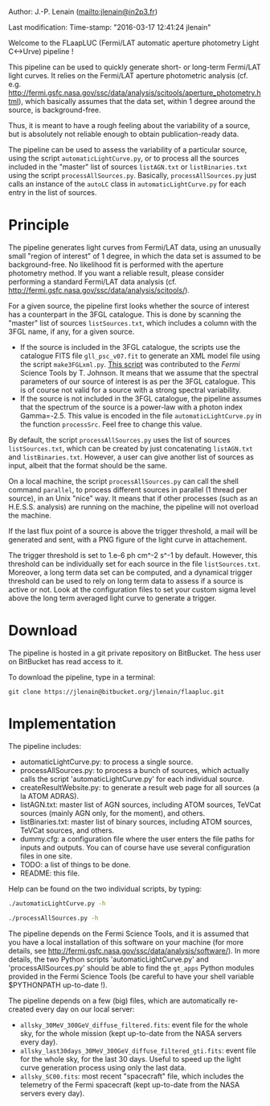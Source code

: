 Author: J.-P. Lenain (<mailto:jlenain@in2p3.fr>)

Last modification: Time-stamp: "2016-03-17 12:41:24 jlenain"

Welcome to the FLaapLUC (Fermi/LAT automatic aperture photometry Light C<->Urve) pipeline !

This pipeline can be used to quickly generate short- or long-term Fermi/LAT light curves. It relies on the Fermi/LAT aperture photometric analysis (cf. e.g. http://fermi.gsfc.nasa.gov/ssc/data/analysis/scitools/aperture_photometry.html), which basically assumes that the data set, within 1 degree around the source, is background-free.

Thus, it is meant to have a rough feeling about the variability of a source, but is absolutely not reliable enough to obtain publication-ready data.

The pipeline can be used to assess the variability of a particular source, using the script `automaticLightCurve.py`, or to process all the sources included in the "master" list of sources `listAGN.txt` or `listBinaries.txt` using the script `processAllSources.py`. Basically, `processAllSources.py` just calls an instance of the `autoLC` class in `automaticLightCurve.py` for each entry in the list of sources.


# Principle

The pipeline generates light curves from Fermi/LAT data, using an unusually small "region of interest" of 1 degree, in which the data set is assumed to be background-free. No likelihood fit is performed with the aperture photometry method. If you want a reliable result, please consider performing a standard Fermi/LAT data analysis (cf. http://fermi.gsfc.nasa.gov/ssc/data/analysis/scitools/).

For a given source, the pipeline first looks whether the source of interest has a counterpart in the 3FGL catalogue. This is done by scanning the "master" list of sources `listSources.txt`, which includes a column with the 3FGL name, if any, for a given source.

- If the source is included in the 3FGL catalogue, the scripts use the catalogue FITS file `gll_psc_v07.fit` to generate an XML model file using the script `make3FGLxml.py`. [This script](http://fermi.gsfc.nasa.gov/ssc/data/analysis/user/) was contributed to the *Fermi* Science Tools by T. Johnson. It means that we assume that the spectral parameters of our source of interest is as per the 3FGL catalogue. This is of course not valid for a source with a strong spectral variability.
- If the source is not included in the 3FGL catalogue, the pipeline assumes that the spectrum of the source is a power-law with a photon index Gamma=-2.5. This value is encoded in the file `automaticLightCurve.py` in the function `processSrc`. Feel free to change this value.

By default, the script `processAllSources.py` uses the list of sources `listSources.txt`, which can be created by just concatenating `listAGN.txt` and `listBinaries.txt`. However, a user can give another list of sources as input, albeit that the format should be the same.

On a local machine, the script `processAllSources.py` can call the shell command `parallel`, to process different sources in parallel (1 thread per source), in an Unix "nice" way. It means that if other processes (such as an H.E.S.S. analysis) are running on the machine, the pipeline will not overload the machine.

If the last flux point of a source is above the trigger threshold, a mail will be generated and sent, with a PNG figure of the light curve in attachement.

The trigger threshold is set to 1.e-6 ph cm^-2 s^-1 by default. However, this threshold can be individually set for each source in the file `listSources.txt`. Moreover, a long term data set can be computed, and a dynamical trigger threshold can be used to rely on long term data to assess if a source is active or not. Look at the configuration files to set your custom sigma level above the long term averaged light curve to generate a trigger.


# Download

The pipeline is hosted in a git private repository on BitBucket. The hess user on BitBucket has read access to it.

To download the pipeline, type in a terminal:

```
git clone https://jlenain@bitbucket.org/jlenain/flaapluc.git
```

# Implementation

The pipeline includes:

- automaticLightCurve.py: to process a single source.
- processAllSources.py: to process a bunch of sources, which actually calls the script 'automaticLightCurve.py' for each individual source.
- createResultWebsite.py: to generate a result web page for all sources (a la ATOM ADRAS).
- listAGN.txt: master list of AGN sources, including ATOM sources, TeVCat sources (mainly AGN only, for the moment), and others.
- listBinaries.txt:	master list of binary sources, including ATOM sources, TeVCat sources, and others.
- dummy.cfg: a configuration file where the user enters the file paths for inputs and outputs. You can of course have use several configuration files in one site.
- TODO:	a list of things to be done.
- README: this file.

Help can be found on the two individual scripts, by typing:

```sh
./automaticLightCurve.py -h
```

```sh
./processAllSources.py -h
```

The pipeline depends on the Fermi Science Tools, and it is assumed that you have a local installation of this software on your machine (for more details, see http://fermi.gsfc.nasa.gov/ssc/data/analysis/software/). In more details, the two Python scripts 'automaticLightCurve.py' and 'processAllSources.py' should be able to find the `gt_apps` Python modules provided in the Fermi Science Tools (be careful to have your shell variable $PYTHONPATH up-to-date !).

The pipeline depends on a few (big) files, which are automatically re-created every day on our local server:

- `allsky_30MeV_300GeV_diffuse_filtered.fits`: event file for the whole sky, for the whole mission (kept up-to-date from the NASA servers every day).
- `allsky_last30days_30MeV_300GeV_diffuse_filtered_gti.fits`: event file for the whole sky, for the last 30 days. Useful to speed up the light curve generation process using only the last data.
- `allsky_SC00.fits`: most recent "spacecraft" file, which includes the telemetry of the Fermi spacecraft (kept up-to-date from the NASA servers every day).
